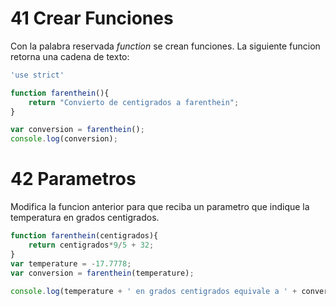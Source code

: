# 41 Crear Funciones

Con la palabra reservada *function* se crean funciones. La siguiente funcion retorna una cadena de texto:

```js
'use strict'

function farenthein(){
    return "Convierto de centigrados a farenthein";
}

var conversion = farenthein();
console.log(conversion);
```

# 42 Parametros

Modifica la funcion anterior para que reciba un parametro que indique la temperatura en grados centigrados.

```js
function farenthein(centigrados){
    return centigrados*9/5 + 32;
}
var temperature = -17.7778;
var conversion = farenthein(temperature);

console.log(temperature + ' en grados centigrados equivale a ' + conversion + ' farenheit');
```

